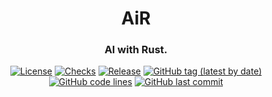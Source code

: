 <div align="center">

# AiR
### AI with Rust.

[![License](https://img.shields.io/badge/License-GPLv3-blue.svg)](https://www.gnu.org/licenses/gpl-3.0)
[![Checks](https://github.com/hack-ink/air/actions/workflows/checks.yml/badge.svg?branch=main)](https://github.com/hack-ink/air/actions/workflows/checks.yml)
[![Release](https://github.com/hack-ink/air/actions/workflows/release.yml/badge.svg)](https://github.com/hack-ink/air/actions/workflows/release.yml)
[![GitHub tag (latest by date)](https://img.shields.io/github/v/tag/hack-ink/air)](https://github.com/hack-ink/air/tags)
[![GitHub code lines](https://tokei.rs/b1/github/hack-ink/air)](https://github.com/hack-ink/air)
[![GitHub last commit](https://img.shields.io/github/last-commit/hack-ink/air?color=red&style=plastic)](https://github.com/hack-ink/air)

</div>
